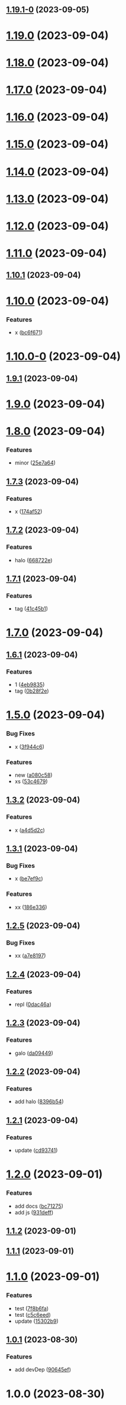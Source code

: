 ## [1.19.1-0](https://github.com/Dlouxgit/release-test/compare/1.19.0...1.19.1-0) (2023-09-05)



# [1.19.0](https://github.com/Dlouxgit/release-test/compare/1.18.0...1.19.0) (2023-09-04)



# [1.18.0](https://github.com/Dlouxgit/release-test/compare/1.17.0...1.18.0) (2023-09-04)



# [1.17.0](https://github.com/Dlouxgit/release-test/compare/1.16.0...1.17.0) (2023-09-04)



# [1.16.0](https://github.com/Dlouxgit/release-test/compare/1.15.0...1.16.0) (2023-09-04)



# [1.15.0](https://github.com/Dlouxgit/release-test/compare/1.14.0...1.15.0) (2023-09-04)



# [1.14.0](https://github.com/Dlouxgit/release-test/compare/1.13.0...1.14.0) (2023-09-04)



# [1.13.0](https://github.com/Dlouxgit/release-test/compare/1.12.0...1.13.0) (2023-09-04)



# [1.12.0](https://github.com/Dlouxgit/release-test/compare/1.11.0...1.12.0) (2023-09-04)



# [1.11.0](https://github.com/Dlouxgit/release-test/compare/1.10.1...1.11.0) (2023-09-04)



## [1.10.1](https://github.com/Dlouxgit/release-test/compare/1.10.0...1.10.1) (2023-09-04)



# [1.10.0](https://github.com/Dlouxgit/release-test/compare/1.10.0-0...1.10.0) (2023-09-04)


### Features

* x ([bc6f671](https://github.com/Dlouxgit/release-test/commit/bc6f6710b9803d3931567fddffc9c09ae95f4f2c))



# [1.10.0-0](https://github.com/Dlouxgit/release-test/compare/1.9.1...1.10.0-0) (2023-09-04)



## [1.9.1](https://github.com/Dlouxgit/release-test/compare/1.9.0...1.9.1) (2023-09-04)



# [1.9.0](https://github.com/Dlouxgit/release-test/compare/1.8.0...1.9.0) (2023-09-04)



# [1.8.0](https://github.com/Dlouxgit/release-test/compare/1.7.3...1.8.0) (2023-09-04)


### Features

* minor ([25e7a64](https://github.com/Dlouxgit/release-test/commit/25e7a648deb7b701109cfad52caf5e3c8ffd88a4))



## [1.7.3](https://github.com/Dlouxgit/release-test/compare/1.7.2...1.7.3) (2023-09-04)


### Features

* x ([174af52](https://github.com/Dlouxgit/release-test/commit/174af5245acd024a9b1ada365409e03e517315db))



## [1.7.2](https://github.com/Dlouxgit/release-test/compare/1.7.1...1.7.2) (2023-09-04)


### Features

* halo ([668722e](https://github.com/Dlouxgit/release-test/commit/668722e646f9610717ed3658fb5dcb5d1eadf348))



## [1.7.1](https://github.com/Dlouxgit/release-test/compare/v1.7.0...1.7.1) (2023-09-04)


### Features

* tag ([41c45b1](https://github.com/Dlouxgit/release-test/commit/41c45b17946f9936598f1dfdbbab720169c270b4))



# [1.7.0](https://github.com/Dlouxgit/release-test/compare/v1.6.1...v1.7.0) (2023-09-04)



## [1.6.1](https://github.com/Dlouxgit/release-test/compare/1.5.0...v1.6.1) (2023-09-04)


### Features

* 1 ([4eb9835](https://github.com/Dlouxgit/release-test/commit/4eb9835a38ce92cb4fbea96fdd92f4584c1099a3))
* tag ([0b28f2e](https://github.com/Dlouxgit/release-test/commit/0b28f2e98733e77d7b2f7fc7d0c4900b469d9084))



# [1.5.0](https://github.com/Dlouxgit/release-test/compare/1.3.2...1.5.0) (2023-09-04)


### Bug Fixes

* x ([3f944c6](https://github.com/Dlouxgit/release-test/commit/3f944c6962482a390277922439e7d62840635ee0))


### Features

* new ([a080c58](https://github.com/Dlouxgit/release-test/commit/a080c588968205bd8c4937852e6a3f5fe13f5f0d))
* xs ([53c4679](https://github.com/Dlouxgit/release-test/commit/53c467921e9224c216ec8fe6bbf4b60cb3842654))



## [1.3.2](https://github.com/Dlouxgit/release-test/compare/1.3.1...1.3.2) (2023-09-04)


### Features

* x ([a4d5d2c](https://github.com/Dlouxgit/release-test/commit/a4d5d2c399bb6d67f1be020018b1ad0a65f7ca53))



## [1.3.1](https://github.com/Dlouxgit/release-test/compare/1.2.5...1.3.1) (2023-09-04)


### Bug Fixes

* x ([be7ef9c](https://github.com/Dlouxgit/release-test/commit/be7ef9cd9f2181c9c98d5a194ea6809e45148aec))


### Features

* xx ([186e336](https://github.com/Dlouxgit/release-test/commit/186e336907468943d127372d446bd3543b9cd55b))



## [1.2.5](https://github.com/Dlouxgit/release-test/compare/1.2.4...1.2.5) (2023-09-04)


### Bug Fixes

* xx ([a7e8197](https://github.com/Dlouxgit/release-test/commit/a7e8197c0f22e63a01b4159012e7662be1844be4))



## [1.2.4](https://github.com/Dlouxgit/release-test/compare/1.2.3...1.2.4) (2023-09-04)


### Features

* repl ([0dac46a](https://github.com/Dlouxgit/release-test/commit/0dac46a0ad694d913c8befc70f2dde94016524cb))



## [1.2.3](https://github.com/Dlouxgit/release-test/compare/1.2.2...1.2.3) (2023-09-04)


### Features

* galo ([da09449](https://github.com/Dlouxgit/release-test/commit/da0944952249bc974f359d0e3a2e9063d27d4db8))



## [1.2.2](https://github.com/Dlouxgit/release-test/compare/1.2.1...1.2.2) (2023-09-04)


### Features

* add halo ([8396b54](https://github.com/Dlouxgit/release-test/commit/8396b545d370ad9fc2bee7a5503f9fbcf7225afc))



## [1.2.1](https://github.com/Dlouxgit/release-test/compare/1.2.0...1.2.1) (2023-09-04)


### Features

* update ([cd93741](https://github.com/Dlouxgit/release-test/commit/cd9374138e693cd883f32a73a5cea539860515e7))



# [1.2.0](https://github.com/Dlouxgit/release-test/compare/1.1.3...1.2.0) (2023-09-01)


### Features

* add docs ([bc71275](https://github.com/Dlouxgit/release-test/commit/bc71275eb106cf888ed6d0e7e9c3aee096342160))
* add js ([931deff](https://github.com/Dlouxgit/release-test/commit/931deffcbad3deab4669524a51ca5267348d1091))



## [1.1.2](https://github.com/Dlouxgit/release-test/compare/1.1.1...1.1.2) (2023-09-01)



## [1.1.1](https://github.com/Dlouxgit/release-test/compare/1.1.0...1.1.1) (2023-09-01)



# [1.1.0](https://github.com/Dlouxgit/release-test/compare/1.0.1...1.1.0) (2023-09-01)


### Features

* test ([7f8b6fa](https://github.com/Dlouxgit/release-test/commit/7f8b6fa5e2a9b08637bf13bd0d4f009d54b4c07a))
* test ([c5c6eed](https://github.com/Dlouxgit/release-test/commit/c5c6eeda4b275e6215b45b03b66768d94a9364d9))
* update ([15302b9](https://github.com/Dlouxgit/release-test/commit/15302b99b1dd1e4533a64205acfbe769f1bfa00c))



## [1.0.1](https://github.com/Dlouxgit/release-test/compare/1.0.0...1.0.1) (2023-08-30)


### Features

* add devDep ([90645ef](https://github.com/Dlouxgit/release-test/commit/90645eff2bdef4b4e6cd6d83ce438e6fac690b8b))



# 1.0.0 (2023-08-30)



